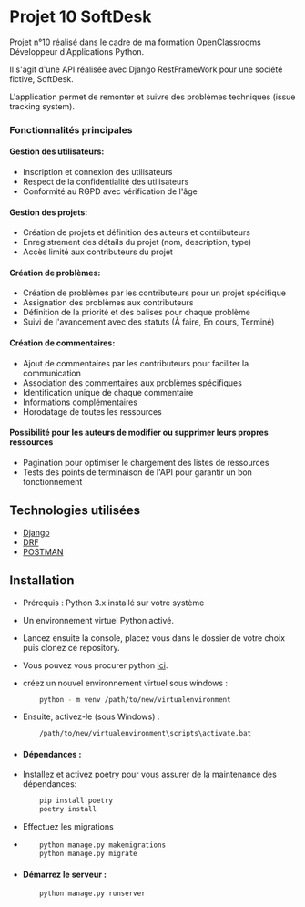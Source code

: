 # Projet 10 SoftDesk

Projet n°10 réalisé dans le cadre de ma formation OpenClassrooms Développeur d'Applications Python.

Il s'agit d'une API réalisée avec Django RestFrameWork pour une société fictive, SoftDesk.

L'application permet de remonter et suivre des problèmes techniques (issue tracking system).

### Fonctionnalités principales

#### Gestion des utilisateurs:

* Inscription et connexion des utilisateurs
* Respect de la confidentialité des utilisateurs
* Conformité au RGPD avec vérification de l'âge

#### Gestion des projets:

* Création de projets et définition des auteurs et contributeurs
* Enregistrement des détails du projet (nom, description, type)
* Accès limité aux contributeurs du projet

#### Création de problèmes:

* Création de problèmes par les contributeurs pour un projet spécifique
* Assignation des problèmes aux contributeurs
* Définition de la priorité et des balises pour chaque problème
* Suivi de l'avancement avec des statuts (À faire, En cours, Terminé)

#### Création de commentaires:

* Ajout de commentaires par les contributeurs pour faciliter la communication
* Association des commentaires aux problèmes spécifiques
* Identification unique de chaque commentaire
* Informations complémentaires
* Horodatage de toutes les ressources

#### Possibilité pour les auteurs de modifier ou supprimer leurs propres ressources

* Pagination pour optimiser le chargement des listes de ressources
* Tests des points de terminaison de l'API pour garantir un bon fonctionnement

## Technologies utilisées
* [Django](https://www.djangoproject.com/)
* [DRF](https://wwww.django-rest-framework.org/)
* [POSTMAN](https://www.postman.com/)

## Installation
* Prérequis : Python 3.x installé sur votre système
* Un environnement virtuel Python activé.

* Lancez ensuite la console, placez vous dans le dossier de votre choix puis clonez ce repository.
* Vous pouvez vous procurer python [ici](https://www.python.org").
* créez un nouvel environnement virtuel sous windows :
    ```bash
        python - m venv /path/to/new/virtualenvironment
     ```
* Ensuite, activez-le (sous Windows) :
    ```bash
        /path/to/new/virtualenvironment\scripts\activate.bat
    ```

* #### Dépendances :
 * Installez et activez poetry pour vous assurer de la maintenance des dépendances:

    ```bash
        pip install poetry
        poetry install
    ```
* Effectuez les migrations
* 
   ```bash
       python manage.py makemigrations
       python manage.py migrate
   ```

* #### Démarrez le serveur :
    ```bash
        python manage.py runserver
    ```

